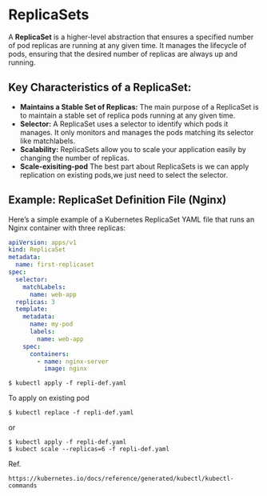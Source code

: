 # ReplicaSets

A **ReplicaSet** is a higher-level abstraction that ensures a specified number of pod replicas are running at any given time. It manages the lifecycle of pods, ensuring that the desired number of replicas are always up and running.

## Key Characteristics of a ReplicaSet:
- **Maintains a Stable Set of Replicas:** The main purpose of a ReplicaSet is to maintain a stable set of replica pods running at any given time.
- **Selector:** A ReplicaSet uses a selector to identify which pods it manages. It only monitors and manages the pods matching its selector like matchlabels.
- **Scalability:** ReplicaSets allow you to scale your application easily by changing the number of replicas.
- **Scale-exisiting-pod** The best part about ReplicaSets is we can apply replication on existing pods,we just need to select the selector.

## Example: ReplicaSet Definition File (Nginx)

Here’s a simple example of a Kubernetes ReplicaSet YAML file that runs an Nginx container with three replicas:

```yaml
apiVersion: apps/v1
kind: ReplicaSet
metadata:
  name: first-replicaset
spec:
  selector:
    matchLabels:
      name: web-app
  replicas: 3
  template:
    metadata:
      name: my-pod
      labels:
        name: web-app
    spec:
      containers:
        - name: nginx-server
          image: nginx

```

```shell
$ kubectl apply -f repli-def.yaml
``` 
To apply on existing pod

```shell
$ kubectl replace -f repli-def.yaml
```
or
```shell
$ kubectl apply -f repli-def.yaml
$ kubect scale --replicas=6 -f repli-def.yaml
```

Ref.

```shell
https://kubernetes.io/docs/reference/generated/kubectl/kubectl-commands
```


